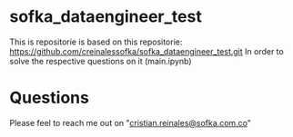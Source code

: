 # sofka_dataengineer_test
This is repositorie is based on this repositorie:
https://github.com/creinalessofka/sofka_dataengineer_test.git
In order to solve the respective questions on it (main.ipynb)

# Questions
Please feel to reach me out on "cristian.reinales@sofka.com.co"